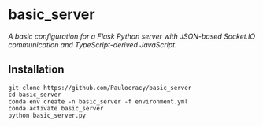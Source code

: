 # basic_server

*A basic configuration for a Flask Python server with JSON-based Socket.IO communication and TypeScript-derived JavaScript.*

## Installation
```
git clone https://github.com/Paulocracy/basic_server
cd basic_server
conda env create -n basic_server -f environment.yml
conda activate basic_server
python basic_server.py
```
